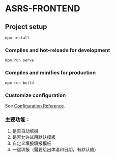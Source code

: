 # ASRS-FRONTEND


## Project setup
```
npm install
```

### Compiles and hot-reloads for development
```
npm run serve
```

### Compiles and minifies for production
```
npm run build
```

### Customize configuration
See [Configuration Reference](https://cli.vuejs.org/config/).



### 主要功能：

1. 是否自动填报
2. 是否允许试用默认模板
3. 自定义填报填报模板
4. 一键填报（需要给出体温和日期，有默认值）

